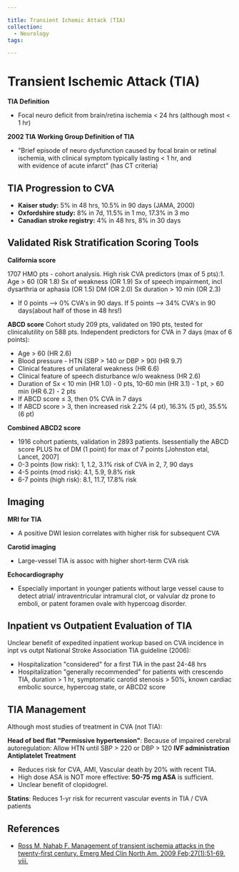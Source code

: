 ```yaml
---

title: Transient Ichemic Attack (TIA)
collection:
  - Neurology
tags:

---
```



# Transient Ischemic Attack (TIA)

**TIA Definition**

-   Focal neuro deficit from brain/retina ischemia &lt; 24 hrs (although most &lt; 1 hr) 

**2002 TIA Working Group Definition of TIA**

-   "Brief episode of neuro dysfunction caused by focal brain or retinal ischemia, with clinical symptom typically lasting &lt; 1 hr, and with evidence of acute infarct" (has CT criteria)


## TIA Progression to CVA

-   **Kaiser study:** 5% in 48 hrs, 10.5% in 90 days (JAMA, 2000)
-   **Oxfordshire study:** 8% in 7d, 11.5% in 1 mo, 17.3% in 3 mo
-   **Canadian stroke registry:** 4% in 48 hrs, 8% in 30 days

## Validated Risk Stratification Scoring Tools

**California score**

1707 HMO pts - cohort analysis. High risk CVA predictors (max of 5 pts):1. Age &gt; 60 (OR 1.8)
Sx of weakness (OR 1.9)
Sx of speech impairment, incl dysarthria or aphasia (OR 1.5)
DM (OR 2.0)
Sx duration &gt; 10 min (OR 2.3)
-   If 0 points --&gt; 0% CVA's in 90 days. If 5 points --&gt; 34% CVA's in 90 days(about half of those in 48 hrs!) 

**ABCD score**
Cohort study 209 pts, validated on 190 pts, tested for clinicalutility on 588 pts. Independent predictors for CVA in 7 days (max of 6 points):

-   Age &gt; 60 (HR 2.6)
-   Blood pressure - HTN (SBP &gt; 140 or DBP &gt; 90) (HR 9.7)
-   Clinical features of unilateral weakness (HR 6.6)
-   Clinical feature of speech disturbance w/o weakness (HR 2.6)
-   Duration of Sx &lt; 10 min (HR 1.0) - 0 pts, 10-60 min (HR 3.1) - 1 pt, &gt; 60 min (HR 6.2) - 2 pts
-   If ABCD score ≤ 3, then 0% CVA in 7 days
-   If ABCD score &gt; 3, then increased risk 2.2% (4 pt), 16.3% (5 pt), 35.5% (6 pt) 

**Combined ABCD2 score**
-   1916 cohort patients, validation in 2893 patients. Isessentially the ABCD score PLUS hx of DM (1 point) for max of 7 points \[Johnston etal, Lancet, 2007\]
-   0-3 points (low risk): 1, 1.2, 3.1% risk of CVA in 2, 7, 90 days 
-   4-5 points (mod risk): 4.1, 5.9, 9.8% risk
-   6-7 points (high risk): 8.1, 11.7, 17.8% risk 

## Imaging

**MRI for TIA**

-   A positive DWI lesion correlates with higher risk for subsequent CVA 

**Carotid imaging**
-   Large-vessel TIA is assoc with higher short-term CVA risk

**Echocardiography**
-   Especially important in younger patients without large vessel cause to detect atrial/ intraventricular intramural clot, or valvular dz prone to emboli, or patent foramen ovale with hypercoag disorder.

## Inpatient vs Outpatient Evaluation of TIA 

Unclear benefit of expedited inpatient workup based on CVA incidence in inpt vs outpt
National Stroke Association TIA guideline (2006):
-   Hospitalization "considered" for a first TIA in the past 24-48 hrs 
-   Hospitalization "generally recommended" for patients with crescendo TIA, duration &gt; 1 hr, symptomatic carotid stenosis &gt; 50%, known cardiac embolic source, hypercoag state, or ABCD2 score 

<!-- -->

## TIA Management

Although most studies of treatment in CVA (not TIA): 

**Head of bed flat**
**"Permissive hypertension"**: Because of impaired cerebral autoregulation: Allow HTN until SBP &gt; 220 or DBP &gt; 120
**IVF administration**
**Antiplatelet Treatment**
-   Reduces risk for CVA, AMI, Vascular death by 20% with recent TIA. 
-   High dose ASA is NOT more effective: **50-75 mg ASA** is sufficient.
-   Unclear benefit of clopidogrel.

**Statins**: Reduces 1-yr risk for recurrent vascular events in TIA / CVA patients 

## References

-   [Ross M, Nahab F. Management of transient ischemia attacks in the twenty-first century. Emerg Med Clin North Am. 2009 Feb;27(1):51-69, viii.](http://www.ncbi.nlm.nih.gov/pubmed/?term=19218019)
